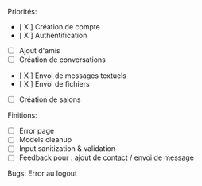 Priorités:
- [ X ] Création de compte
- [ X ] Authentification
- [ ] Ajout d'amis
- [ ] Création de conversations
- [ X ] Envoi de messages textuels
- [ X ] Envoi de fichiers
- [ ] Création de salons

Finitions:
- [ ] Error page
- [ ] Models cleanup
- [ ] Input sanitization & validation
- [ ] Feedback pour : ajout de contact / envoi de message

Bugs:
Error au logout